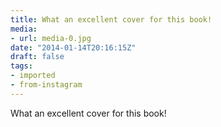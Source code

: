 ```yaml
---
title: What an excellent cover for this book!
media:
- url: media-0.jpg
date: "2014-01-14T20:16:15Z"
draft: false
tags:
- imported
- from-instagram
---
```

What an excellent cover for this book!
